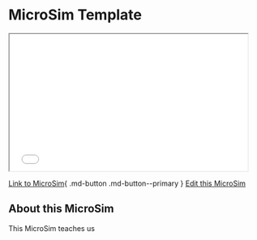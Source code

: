 # MicroSim Template

<iframe src="main.html" width="470" height="270" scrolling="no" style="overflow: hidden;"></iframe>


[Link to MicroSim](./template.html){ .md-button .md-button--primary }
[Edit this MicroSim]()

## About this MicroSim

This MicroSim teaches us 